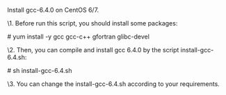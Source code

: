 Install gcc-6.4.0 on CentOS 6/7.

\1. Before run this script, you should install some packages:

\# yum install -y gcc gcc-c++ gfortran glibc-devel

\2. Then, you can compile and install gcc 6.4.0 by the script install-gcc-6.4.sh:

\# sh install-gcc-6.4.sh

\3. You can change the install-gcc-6.4.sh according to your requirements.
